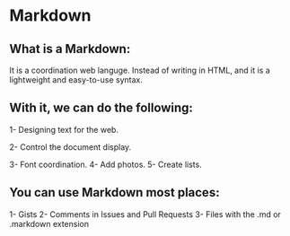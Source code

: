 # Markdown

## What is a Markdown:
It is a coordination web languge. Instead of writing in HTML, and it is a lightweight and easy-to-use syntax.

## With it, we can do the following:
1- Designing text for the web.

2- Control the document display.

3- Font coordination.
4- Add photos.
5- Create lists.

## You can use Markdown most places:

1- Gists
2- Comments in Issues and Pull Requests
3- Files with the .md or .markdown extension
